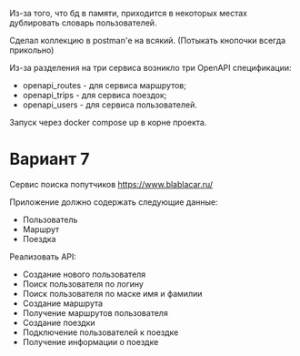 Из-за того, что бд в памяти, приходится в некоторых местах дублировать словарь пользователей.

Сделал коллекцию в postman'е на всякий. (Потыкать кнопочки всегда прикольно)

Из-за разделения на три сервиса возникло три OpenAPI спецификации:
- openapi_routes - для сервиса маршрутов;
- openapi_trips - для сервиса поездок;
- openapi_users - для сервиса пользователей.

Запуск через docker compose up в корне проекта.


# Вариант 7

Сервис поиска попутчиков
https://www.blablacar.ru/

Приложение должно содержать следующие данные:
- Пользователь
- Маршрут
- Поездка
  
Реализовать API:

- Создание нового пользователя
- Поиск пользователя по логину
- Поиск пользователя по маске имя и фамилии
- Создание маршрута
- Получение маршрутов пользователя
- Создание поездки
- Подключение пользователей к поездке
- Получение информации о поездке

